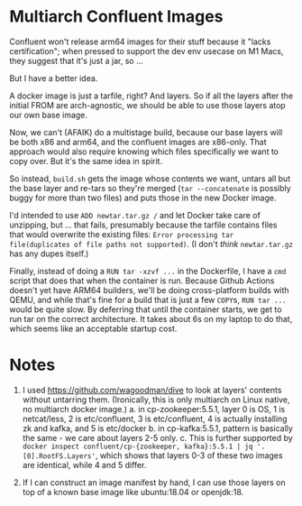 # Multiarch Confluent Images

Confluent won't release arm64 images for their stuff because it "lacks
certification"; when pressed to support the dev env usecase on M1 Macs, they
suggest that it's just a jar, so ...

But I have a better idea.

A docker image is just a tarfile, right? And layers. So if all the layers after
the initial FROM are arch-agnostic, we should be able to use those layers atop
our own base image.

Now, we can't (AFAIK) do a multistage build, because our base layers will be
both x86 and arm64, and the confluent images are x86-only. That approach would
also require knowing which files specifically we want to copy over. But it's the
same idea in spirit.

So instead, `build.sh` gets the image whose contents we want, untars all but the
base layer and re-tars so they're merged (`tar --concatenate` is possibly buggy
for more than two files) and puts those in the new Docker image.

I'd intended to use `ADD newtar.tar.gz /` and let Docker take care of unzipping,
but ... that fails, presumably because the tarfile contains files that would
overwrite the existing files: `Error processing tar file(duplicates of file
paths not supported)`. (I don't _think_ `newtar.tar.gz` has any dupes itself.)

Finally, instead of doing a `RUN tar -xzvf ...` in the Dockerfile, I have a
`cmd` script that does that when the container is run. Because Github Actions
doesn't yet have ARM64 builders, we'll be doing cross-platform builds with QEMU,
and while that's fine for a build that is just a few `COPY`s, `RUN tar ...`
would be quite slow. By deferring that until the container starts, we get to run
tar on the correct architecture. It takes about 6s on my laptop to do that,
which seems like an acceptable startup cost.

# Notes
1. I used https://github.com/wagoodman/dive to look at layers' contents
   without untarring them. (Ironically,
   this is only multiarch on Linux native, no multiarch docker image.)
  a. in cp-zookeeper:5.5.1, layer 0 is OS, 1 is netcat/less, 2 is etc/confluent,
3 is etc/confluent, 4 is actually installing zk and kafka, and 5 is etc/docker 
  b. in cp-kafka:5.5.1, pattern is basically the same - we care about layers 2-5
only.
  c. This is further supported by `docker inspect confluent/cp-{zookeeper,
kafka}:5.5.1 | jq '.[0].RootFS.Layers'`, which shows that layers 0-3 of these
two images are identical, while 4 and 5 differ.

2. If I can construct an image manifest by hand, I can use those layers on top
   of a known base image like ubuntu:18.04 or openjdk:18.
